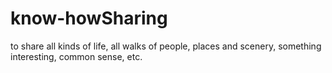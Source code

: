 # know-howSharing
to share all kinds of life, all walks of people, places and scenery, something interesting, common sense, etc.
